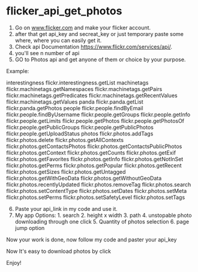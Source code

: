 # flicker_api_get_photos

1. Go on www.flicker.com and make your flicker account.
2. after that get api_key and secreat_key or just temporary paste some where, where you can easily get it.
3. Check api Documentation https://www.flickr.com/services/api/.
4. you'll see n number of api
5. GO to Photos api and get anyone of them or choice by your purpose.


Example:

interestingness
flickr.interestingness.getList
machinetags
flickr.machinetags.getNamespaces
flickr.machinetags.getPairs
flickr.machinetags.getPredicates
flickr.machinetags.getRecentValues
flickr.machinetags.getValues
panda
flickr.panda.getList
flickr.panda.getPhotos
people
flickr.people.findByEmail
flickr.people.findByUsername
flickr.people.getGroups
flickr.people.getInfo
flickr.people.getLimits
flickr.people.getPhotos
flickr.people.getPhotosOf
flickr.people.getPublicGroups
flickr.people.getPublicPhotos
flickr.people.getUploadStatus
photos
flickr.photos.addTags
flickr.photos.delete
flickr.photos.getAllContexts
flickr.photos.getContactsPhotos
flickr.photos.getContactsPublicPhotos
flickr.photos.getContext
flickr.photos.getCounts
flickr.photos.getExif
flickr.photos.getFavorites
flickr.photos.getInfo
flickr.photos.getNotInSet
flickr.photos.getPerms
flickr.photos.getPopular
flickr.photos.getRecent
flickr.photos.getSizes
flickr.photos.getUntagged
flickr.photos.getWithGeoData
flickr.photos.getWithoutGeoData
flickr.photos.recentlyUpdated
flickr.photos.removeTag
flickr.photos.search
flickr.photos.setContentType
flickr.photos.setDates
flickr.photos.setMeta
flickr.photos.setPerms
flickr.photos.setSafetyLevel
flickr.photos.setTags
        
6. Paste your api_link in my code and use it.
7. My app Options:
        1. search
        2. height x width
        3. path
        4. unstopable photo downloading through one click
        5. Quantity of photos selection
        6. page jump option

Now your work is done, now follow my code and paster your api_key



Now It's easy to download photos by click

Enjoy!
